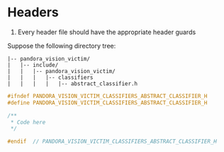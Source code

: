 # Headers


1. Every header file should have the appropriate header guards


Suppose the following directory tree:

```
|-- pandora_vision_victim/
|   |-- include/
|   |   |-- pandora_vision_victim/
|   |   |   |-- classifiers
|   |   |   |   |-- abstract_classifier.h
```

```cpp
#ifndef PANDORA_VISION_VICTIM_CLASSIFIERS_ABSTRACT_CLASSIFIER_H
#define PANDORA_VISION_VICTIM_CLASSIFIERS_ABSTRACT_CLASSIFIER_H

/**
 * Code here
 */

#endif  // PANDORA_VISION_VICTIM_CLASSIFIERS_ABSTRACT_CLASSIFIER_H
```
